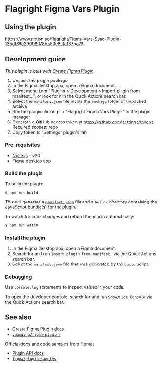 # Flagright Figma Vars Plugin

## Using the plugin

https://www.notion.so/flagright/Figma-Vars-Sync-Plugin-135df89c29098078b553e8dfa137ba79

## Development guide

_This plugin is built with [Create Figma Plugin](https://yuanqing.github.io/create-figma-plugin/)._

1. Unpack the plugin package
1. In the Figma desktop app, open a Figma document.
1. Select menu item "Plugins > Development > Import plugin from manifest…", or look for it in the Quick Actions search bar.
1. Select the `manifest.json` file inside the `package` folder of unpacked archive
1. Run the plugin clicking on "Flagright Figma Vars Plugin" in the plugin manager
1. Generate a GitHub access token at https://github.com/settings/tokens. Required scopes: repo
1. Copy token to "Settings" plugin's tab

### Pre-requisites

- [Node.js](https://nodejs.org) – v20
- [Figma desktop app](https://figma.com/downloads/)

### Build the plugin

To build the plugin:

```
$ npm run build
```

This will generate a [`manifest.json`](https://figma.com/plugin-docs/manifest/) file and a `build/` directory containing the JavaScript bundle(s) for the plugin.

To watch for code changes and rebuild the plugin automatically:

```
$ npm run watch
```

### Install the plugin

1. In the Figma desktop app, open a Figma document.
2. Search for and run `Import plugin from manifest…` via the Quick Actions search bar.
3. Select the `manifest.json` file that was generated by the `build` script.

### Debugging

Use `console.log` statements to inspect values in your code.

To open the developer console, search for and run `Show/Hide Console` via the Quick Actions search bar.

## See also

- [Create Figma Plugin docs](https://yuanqing.github.io/create-figma-plugin/)
- [`yuanqing/figma-plugins`](https://github.com/yuanqing/figma-plugins#readme)

Official docs and code samples from Figma:

- [Plugin API docs](https://figma.com/plugin-docs/)
- [`figma/plugin-samples`](https://github.com/figma/plugin-samples#readme)
